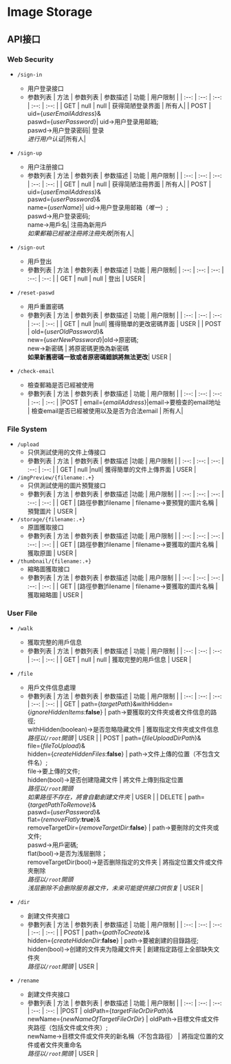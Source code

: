 # Image Storage

## API接口

### **Web Security**  

* ```/sign-in```
  * 用户登录接口
  * 参数列表
      | 方法 | 参数列表 | 参数描述 | 功能 | 用户限制 |
      | :--: | :--: | :--: | :--: | :--: |
      | GET | null | null | 获得简陋登录界面 | 所有人|
      | POST | uid={*userEmailAddress*}&<br>paswd={*userPassword*}| uid->用户登录用邮箱;<br>paswd->用户登录密码| 登录<br>*进行用户认证*|所有人|
* ```/sign-up```
  * 用户注册接口
  * 参数列表
      | 方法 | 参数列表 | 参数描述 | 功能 | 用户限制 |
      | :--: | :--: | :--: | :--: | :--: |
      | GET | null | null | 获得简陋注冊界面 | 所有人|
      | POST | uid={*userEmailAddress*}&<br>paswd={*userPassword*}&<br>name={*userName*}| uid->用户登录用邮箱（*唯一*）;<br>paswd->用户登录密码;<br>name->用戶名| 注冊為新用戶<br>*如果郵箱已經被注冊將注冊失敗*|所有人|
* ```/sign-out```
  * 用戶登出
  * 參數列表
      | 方法 | 参数列表 | 参数描述 | 功能 | 用户限制|
      | :--: | :--: | :--: | :--: | :--: |
      | GET | null | null | 登出 | USER |

* ```/reset-paswd```
  * 用戶重置密碼
  * 參數列表
      | 方法 | 参数列表 | 参数描述 | 功能 | 用户限制 |
      | :--: | :--: | :--: | :--: | :--: |
      | GET | null |null| 獲得簡單的更改密碼界面 | USER |
      | POST | old={*userOldPassword*}&<br>new={*userNewPassword*}|old->原密碼;<br>new->新密碼 | 將原密碼更換為新密碼<br>**如果新舊密碼一致或者原密碼錯誤將無法更改**| USER |
* ```/check-email```
  * 檢查郵箱是否已經被使用
  * 參數列表
      | 方法 | 参数列表 | 参数描述 | 功能 | 用户限制 |
      | :--: | :--: | :--: | :--: | :--: |
      |POST | email={*emailAddress*}|email->要檢查的email地址 | 檢查email是否已經被使用以及是否为合法email | 所有人|

### **File System**

* ```/upload```
  * 只供測試使用的文件上傳接口
  * 參數列表
      | 方法 | 参数列表 | 参数描述 |功能 | 用户限制 |
      | :--: | :--: | :--: | :--: | :--: |
      | GET | null |null| 獲得簡單的文件上傳界面 | USER |
* ```/imgPreview/{filename:.+}```
  * 只供測試使用的圖片預覽接口
  * 參數列表
      | 方法 | 参数列表 | 参数描述 |功能 | 用户限制 |
      | :--: | :--: | :--: | :--: | :--: |
      | GET | \[路徑參數]filename | filename->要預覽的圖片名稱 | 預覽圖片 | USER |
* ```/storage/{filename:.+}```
  * 原圖獲取接口
  * 參數列表
      | 方法 | 参数列表 | 参数描述 |功能 | 用户限制 |
      | :--: | :--: | :--: | :--: | :--: |
      | GET | \[路徑參數]filename | filename->要獲取的圖片名稱 | 獲取原圖 | USER |
* ```/thumbnail/{filename:.+}```
  * 縮略圖獲取接口
  * 參數列表
      | 方法 | 参数列表 | 参数描述 |功能 | 用户限制 |
      | :--: | :--: | :--: | :--: | :--: |
      | GET | \[路徑參數]filename | filename->要獲取的圖片名稱 | 獲取縮略圖 | USER |

### **User File**

* ```/walk```
  * 獲取完整的用戶信息
  * 參數列表
      | 方法 | 参数列表 | 参数描述 | 功能 | 用户限制 |
      | :--: | :--: | :--: | :--: | :--: |
      | GET | null | null | 獲取完整的用戶信息 | USER |
* ```/file```
  * 用戶文件信息處理
  * 參數列表
      | 方法 | 参数列表 | 参数描述 | 功能 | 用户限制 |
      | :--: | :--: | :--: | :--: | :--: |
      | GET | path={*targetPath*}&withHidden={*ignoreHiddenItems*:**false**} | path->要獲取的文件夾或者文件信息的路徑;<br>withHidden(boolean)->是否忽略隐藏文件 | 獲取指定文件夾或文件信息<br>*路徑以```/root```開頭* | USER |
      | POST | path={*fileUploadDirPath*}&<br>file={*fileToUpload*}&<br>hidden={*createHiddenFiles*:**false**} | path->文件上傳的位置（不包含文件名）;<br>file->要上傳的文件;<br>hidden(bool)->是否创建隐藏文件 | 將文件上傳到指定位置<br>*路徑以```/root```開頭*<br>*如果路徑不存在，將會自動創建文件夾* | USER |
      | DELETE | path={*targetPathToRemove*}&<br>paswd={*userPassword*}&<br>flat={*removeFlatly*:**true**}&<br>removeTargetDir={*removeTargetDir*:**false**} | path->要刪除的文件夾或文件;<br>paswd->用戶密碼;<br>flat(bool)->是否为浅层删除；<br>removeTargetDir(bool)->是否删除指定的文件夹 | 將指定位置文件或文件夾刪除<br>*路徑以```/root```開頭*<br>*浅层删除不会删除服务器文件，未来可能提供接口供恢复* | USER |

* ```/dir```
  * 創建文件夾接口
  * 參數列表
      | 方法 | 参数列表 | 参数描述 | 功能 | 用户限制 |
      | :--: | :--: | :--: | :--: | :--: |
      | POST | path={*pathToCreate*}&<br>hidden={*createHiddenDir*:**false**} | path->要被創建的目錄路徑;<br>hidden(bool)->创建的文件夹为隐藏文件夹 | 創建指定路徑上全部缺失文件夾<br>*路徑以```/root```開頭* | USER |
* ```/rename```
  * 創建文件夾接口
  * 參數列表
      | 方法 | 参数列表 | 参数描述 | 功能 | 用户限制 |
      | :--: | :--: | :--: | :--: | :--: |
      |POST | oldPath={*targetFileOrDirPath*}&<br>newName={*newNameOfTargetFileOrDir*} | oldPath->目標文件或文件夾路徑（包括文件或文件夾）;<br>newName->目標文件或文件夾的新名稱（不包含路徑） | 將指定位置的文件或者文件夾重命名<br>*路徑以```/root```開頭* | USER |

